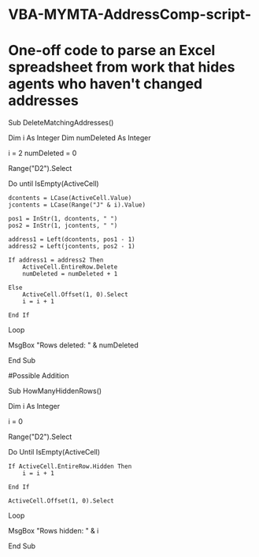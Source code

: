 # VBA-MYMTA-AddressComp-script-
# One-off code to parse an Excel spreadsheet from work that hides agents who haven't changed addresses

Sub DeleteMatchingAddresses()

Dim i As Integer
Dim numDeleted As Integer

i = 2
numDeleted = 0

Range("D2").Select

Do until IsEmpty(ActiveCell)
    
    dcontents = LCase(ActiveCell.Value)
    jcontents = LCase(Range("J" & i).Value)
    
    pos1 = InStr(1, dcontents, " ")
    pos2 = InStr(1, jcontents, " ")
    
    address1 = Left(dcontents, pos1 - 1)
    address2 = Left(jcontents, pos2 - 1)
    
    If address1 = address2 Then
        ActiveCell.EntireRow.Delete
        numDeleted = numDeleted + 1
        
    Else
        ActiveCell.Offset(1, 0).Select
        i = i + 1
        
    End If

Loop

MsgBox "Rows deleted: " & numDeleted

End Sub

#Possible Addition

Sub HowManyHiddenRows()

Dim i As Integer

i = 0

Range("D2").Select

Do Until IsEmpty(ActiveCell)

    
    If ActiveCell.EntireRow.Hidden Then
        i = i + 1
        
    End If
    
    ActiveCell.Offset(1, 0).Select
    
Loop

MsgBox "Rows hidden: " & i

End Sub



